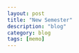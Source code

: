 ```yaml
---
layout: post
title: "New Semester"
description: "blog"
category: blog
tags: [memo]
---
```

<object classid="clsid:CA8A9780-280D-11CF-A24D-444553540000" width="990" height="700" border="0" top="-10" name="pdf"> 
<param name="toolbar" value="false">
<param name="_Version" value="65539">
<param name="_ExtentX" value="20108">
<param name="_ExtentY" value="10866">
<param name="_StockProps" value="0">
<param name="SRC" value="https://raw.githubusercontent.com/zkwang2014/zkwang2014.github.io/master/documents/2014Fall-PHC6001-Principles-of-Epidemiology-in-Public-Health.pdf">

<embed name="plugin" src="https://raw.githubusercontent.com/zkwang2014/zkwang2014.github.io/master/documents/2014Fall-PHC6001-Principles-of-Epidemiology-in-Public-Health.pdf" type="application/pdf" width="976" height="1000">
</object>